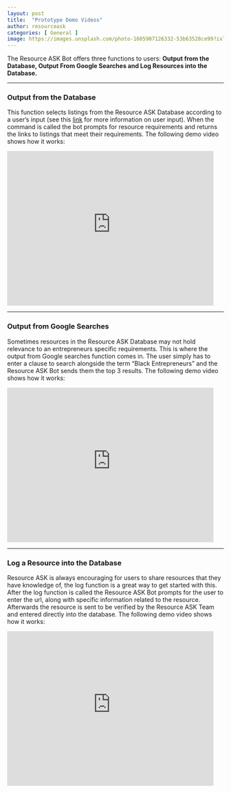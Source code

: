 ```yaml
---
layout: post
title:  "Prototype Demo Videos"
author: resourceask
categories: [ General ]
image: https://images.unsplash.com/photo-1605907126332-53b63528ce99?ixlib=rb-1.2.1&ixid=MnwxMjA3fDB8MHxwaG90by1wYWdlfHx8fGVufDB8fHx8&auto=format&fit=crop&w=1170&q=80
---
```

The Resource ASK Bot offers three functions to users: **Output from the Database, Output From Google Searches and Log Resources into the Database.**

---

### Output from the Database
This function selects listings from the Resource ASK Database according to a user’s input (see this [link](https://serewaya.github.io/resource-ask/resource-categorization/) for more information on user input). When the command is called the bot prompts for resource requirements and returns the links to listings that meet their requirements. The following demo video shows how it works:

<iframe width="480" height="360" src="https://user-images.githubusercontent.com/58146873/164993540-04057422-dc41-42cb-85db-14880d24c7df.mp4" frameborder="0"> </iframe>

---
### Output from Google Searches
Sometimes resources in the Resource ASK Database may not hold relevance to an entrepreneurs specific requirements. This is where the output from Google searches function comes in. The user simply has to enter a clause to search alongside the term “Black Entrepreneurs” and the Resource ASK Bot sends them the top 3 results. The following demo video shows how it works:

<iframe width="480" height="360" src="https://user-images.githubusercontent.com/58146873/164993655-6c25c804-399a-4dca-b360-6983be23a424.mp4" frameborder="0"> </iframe>

---
### Log a Resource into the Database
Resource ASK is always encouraging for users to share resources that they have knowledge of, the log function is a great way to get started with this. After the log function is called the Resource ASK Bot prompts for the user to enter the url, along with specific information related to the resource. Afterwards the resource is sent to be verified by the Resource ASK Team and entered directly into the database. The following demo video shows how it works:

<iframe width="480" height="360" src="https://user-images.githubusercontent.com/58146873/164993696-3eb7ce38-6ea6-428c-8a14-fb3890a25cf8.mp4" frameborder="0"> </iframe>
